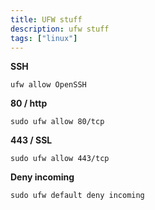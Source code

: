 ```yaml
---
title: UFW stuff 
description: ufw stuff 
tags: ["linux"]
---
```


**SSH**

```console
ufw allow OpenSSH
```

**80 / http**
```console
sudo ufw allow 80/tcp
```

**443 / SSL**
```console
sudo ufw allow 443/tcp
```

**Deny incoming**

```console
sudo ufw default deny incoming
```
